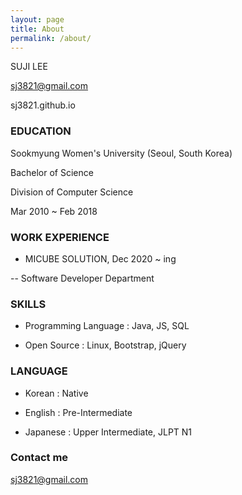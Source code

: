 ```yaml
---
layout: page
title: About
permalink: /about/
---
```


SUJI LEE

sj3821@gmail.com

sj3821.github.io



### EDUCATION
Sookmyung Women's University (Seoul, South Korea)

Bachelor of Science

Division of Computer Science

Mar 2010 ~ Feb 2018



### WORK EXPERIENCE

- MICUBE SOLUTION, Dec 2020 ~ ing

-- Software Developer Department




### SKILLS

- Programming Language : Java, JS, SQL

- Open Source : Linux, Bootstrap, jQuery



### LANGUAGE

- Korean : Native

- English : Pre-Intermediate

- Japanese : Upper Intermediate, JLPT N1



### Contact me

[sj3821@gmail.com](mailto:sj3821@gmail.com)
